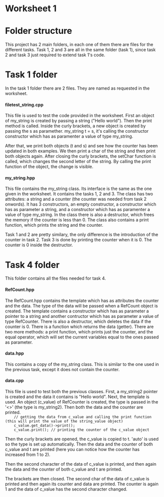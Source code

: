 <h1>Worksheet 1</h1>

# Folder structure
This project has 2 main folders, in each one of them there are files for the different tasks.
Task 1, 2 and 3 are all in the same folder (task 1), since task 2 and task 3 just required to extend task 1's code.

# Task 1 folder
In the task 1 folder there are 2 files. They are named as requested in the worksheet.

<h4>filetest_string.cpp</h4> 
This file is used to test the code provided in the worksheet. First an object of my_string is created by passing a string ("Hello world"). Then the print method is called. 
Inside the curly brackets, a new object is created by passing the s as paramether. 
my_string t = s, it's calling the constructor constructor which has as paramenter a value of type my_string.

After that, we print both objects (t and s) and see how the counter has been updated in both examples.
We then print a char of the string and then print both objects again.
After closing the curly brackets, the setChar function is called, which changes the second letter of the string.
By calling the print function of the object, the change is visible.
    
<h4>my_string.hpp</h4>
This file contains the my_string class. Its interface is the same as the one given in the worksheet. It contains the tasks 1, 2 and 3. 
The class has two attributes: a string and a counter (the counter was needed from task 2 onwords). It has 3 constructors, an empty constructor, a constructor which has as parameter a string, and a constructor which has as paramenter a value of type my_string. In the class there is also a destructor, which frees the memory if the counter is less than 0.
The class also contains a print function, which prints the string and the counter.

Task 1 and 2 are pretty similary, the only difference is the introduction of the counter in task 2. Task 3 is done by printing the counter when it is 0. The counter is 0 inside the destructor. 


# Task 4 folder
This folder contains all the files needed for task 4. 

<h4>RefCount.hpp</h4>
The RefCount.hpp contains the template which has as attributes the counter and the data. The type of the data will be passed when a RefCount object is created. The template contains a constructor which has as parameter a pointer to a string and another contructor which has as parameter a value of type RefCounter.
There is also a destructor, which deletes the data if the counter is 0.
There is a function which returns the data (getter).
There are two more methods: a print function, which prints just the counter, and the equal operator, which will set the current variables equal to the ones passed as parameter.

<h4>data.hpp</h4>
This contains a copy of the my_string class. This is similar to the one used in the previous task, except it does not contain the counter.

<h4>data.cpp</h4>
This file is used to test both the previous classes.
First, a my_string2 pointer is created and the data it contains is "Hello world".
Next, the template is used. An object (c_value) of RefCounter is created, the type is passed in the '<>' (the type is my_string2).
Then both the data and the counter are printed.
<code>
    // getting the data from c_value and calling the print function (this will print the value of the string_value object)
    c_value.get_data()->print();
    c_value.print(); // printing the counter of the c_value object
</code>

Then the curly brackets are opened, the c_value is copied to t. 'auto' is used so the type is set up automatically. Then the data and the counter of both c_value and t are printed (here you can notice how the counter has increased from 1 to 2).

Then the second character of the data of c_value is printed, and then again the data and the counter of both c_value and t are printed.

The brackets are then closed. The second char of the data of c_value is printed and then again its counter and data are printed. The counter is again 1 and the data of c_value has the second character changed.